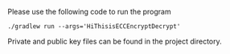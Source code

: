 Please use the following code to run the program

```
./gradlew run --args='HiThisisECCEncryptDecrypt'
```

Private and public key files can be found in the project directory.